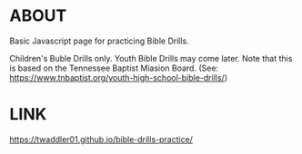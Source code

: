 # ABOUT
Basic Javascript page for practicing Bible Drills.

Children's Buble Drills only. Youth Bible Drills may come later. Note that this is based on the Tennessee Baptist Miasion Board. (See: https://www.tnbaptist.org/youth-high-school-bible-drills/)

# LINK
https://twaddler01.github.io/bible-drills-practice/

